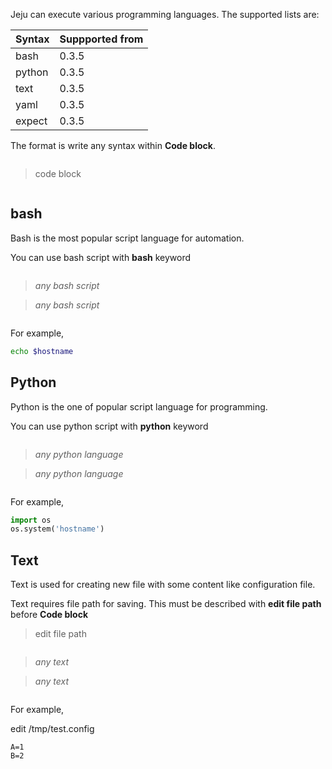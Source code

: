 Jeju can execute various programming languages.
The supported lists are:

Syntax | Suppported from
----    | ----
bash    | 0.3.5
python  | 0.3.5
text    | 0.3.5
yaml    | 0.3.5
expect  | 0.3.5

The format is write any syntax within **Code block**.

> ~~~syntax type

> code block

> ~~~

## bash

Bash is the most popular script language for automation.

You can use bash script with **bash** keyword

> ~~~bash

> *any bash script*

> *any bash script*

> ~~~

For example,

~~~bash
echo $hostname
~~~


## Python

Python is the one of popular script language for programming.

You can use python script with **python** keyword

> ~~~python

> *any python language*

> *any python language*

> ~~~

For example,

~~~python
import os
os.system('hostname')
~~~

## Text

Text is used for creating new file with some content like configuration file.

Text requires file path for saving. This must be described with **edit file path** before **Code block** 

> edit file path

> 

> ~~~text

> *any text*

> *any text*

> ~~~

For example,

edit /tmp/test.config

~~~text
A=1
B=2
~~~

